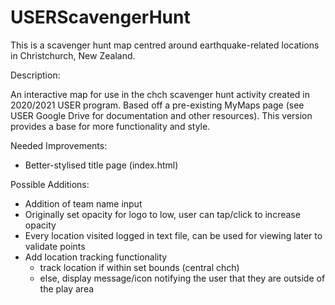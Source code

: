# USERScavengerHunt
This is a scavenger hunt map centred around earthquake-related locations in Christchurch, New Zealand.

Description: 

An interactive map for use in the chch scavenger hunt activity created in 2020/2021 USER program. Based off a pre-existing MyMaps page (see USER Google Drive for documentation and other resources). This version provides a base for more functionality and style.

Needed Improvements:
* Better-stylised title page (index.html)
    
Possible Additions:
* Addition of team name input
* Originally set opacity for logo to low, user can tap/click to increase opacity
* Every location visited logged in text file, can be used for viewing later to validate points
* Add location tracking functionality
    * track location if within set bounds (central chch)
    * else, display message/icon notifying the user that they are outside of the play area
